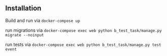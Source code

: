 
Installation
---
Build and run via `docker-compose up`

run migrations via `docker-compose exec web python b_test_task/manage.py migrate --noinput`

run tests via `docker-compose exec web python b_test_task/manage.py test event`